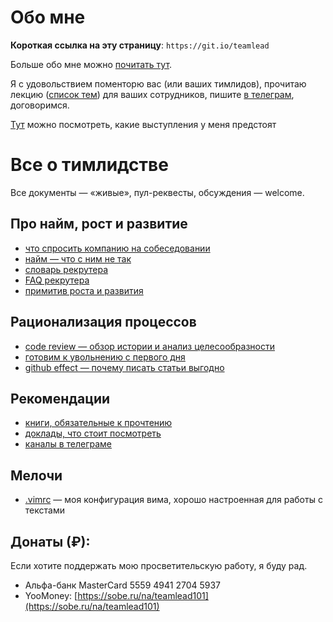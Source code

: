 # Обо мне

**Короткая ссылка на эту страницу**: `https://git.io/teamlead`

Больше обо мне можно [почитать тут](https://github.com/sharovatov).

Я с удовольствием поменторю вас (или ваших тимлидов), прочитаю лекцию ([список тем](topics.md)) для ваших сотрудников, пишите [в телеграм](http://t.me/vitaly19842), договоримся.

[Тут](announcements.md) можно посмотреть, какие выступления у меня предстоят

# Все о тимлидстве

Все документы — «живые», пул-реквесты, обсуждения  — welcome.

## Про найм, рост и развитие
- [что спросить компанию на собеседовании](company_interview.md)
- [найм — что с ним не так](hiring.md)
- [словарь рекрутера](recruiting.md)
- [FAQ рекрутера](recruiter_FAQ.md)
- [примитив роста и развития](growth.md)

## Рационализация процессов
- [code review — обзор истории и анализ целесообразности](codereview.md)
- [готовим к увольнению с первого дня](firing.md)
- [github effect — почему писать статьи выгодно](github-effect.md)

## Рекомендации
- [книги, обязательные к прочтению](books.md)
- [доклады, что стоит посмотреть](talks.md)
- [каналы в телеграме](tg-channels.md)

## Мелочи
- [.vimrc](.vimrc) — моя конфигурация вима, хорошо настроенная для работы с текстами

## Донаты (₽):

Если хотите поддержать мою просветительскую работу, я буду рад.

- Альфа-банк MasterCard 5559 4941 2704 5937
- YooMoney: [https://sobe.ru/na/teamlead101](https://sobe.ru/na/teamlead101)
